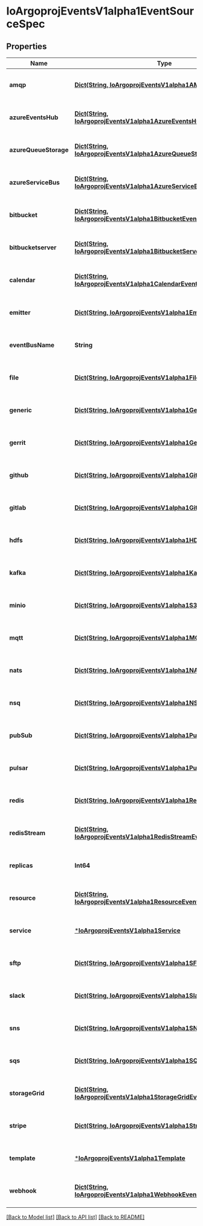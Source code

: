 # IoArgoprojEventsV1alpha1EventSourceSpec


## Properties
Name | Type | Description | Notes
------------ | ------------- | ------------- | -------------
**amqp** | [**Dict{String, IoArgoprojEventsV1alpha1AMQPEventSource}**](IoArgoprojEventsV1alpha1AMQPEventSource.md) |  | [optional] [default to nothing]
**azureEventsHub** | [**Dict{String, IoArgoprojEventsV1alpha1AzureEventsHubEventSource}**](IoArgoprojEventsV1alpha1AzureEventsHubEventSource.md) |  | [optional] [default to nothing]
**azureQueueStorage** | [**Dict{String, IoArgoprojEventsV1alpha1AzureQueueStorageEventSource}**](IoArgoprojEventsV1alpha1AzureQueueStorageEventSource.md) |  | [optional] [default to nothing]
**azureServiceBus** | [**Dict{String, IoArgoprojEventsV1alpha1AzureServiceBusEventSource}**](IoArgoprojEventsV1alpha1AzureServiceBusEventSource.md) |  | [optional] [default to nothing]
**bitbucket** | [**Dict{String, IoArgoprojEventsV1alpha1BitbucketEventSource}**](IoArgoprojEventsV1alpha1BitbucketEventSource.md) |  | [optional] [default to nothing]
**bitbucketserver** | [**Dict{String, IoArgoprojEventsV1alpha1BitbucketServerEventSource}**](IoArgoprojEventsV1alpha1BitbucketServerEventSource.md) |  | [optional] [default to nothing]
**calendar** | [**Dict{String, IoArgoprojEventsV1alpha1CalendarEventSource}**](IoArgoprojEventsV1alpha1CalendarEventSource.md) |  | [optional] [default to nothing]
**emitter** | [**Dict{String, IoArgoprojEventsV1alpha1EmitterEventSource}**](IoArgoprojEventsV1alpha1EmitterEventSource.md) |  | [optional] [default to nothing]
**eventBusName** | **String** |  | [optional] [default to nothing]
**file** | [**Dict{String, IoArgoprojEventsV1alpha1FileEventSource}**](IoArgoprojEventsV1alpha1FileEventSource.md) |  | [optional] [default to nothing]
**generic** | [**Dict{String, IoArgoprojEventsV1alpha1GenericEventSource}**](IoArgoprojEventsV1alpha1GenericEventSource.md) |  | [optional] [default to nothing]
**gerrit** | [**Dict{String, IoArgoprojEventsV1alpha1GerritEventSource}**](IoArgoprojEventsV1alpha1GerritEventSource.md) |  | [optional] [default to nothing]
**github** | [**Dict{String, IoArgoprojEventsV1alpha1GithubEventSource}**](IoArgoprojEventsV1alpha1GithubEventSource.md) |  | [optional] [default to nothing]
**gitlab** | [**Dict{String, IoArgoprojEventsV1alpha1GitlabEventSource}**](IoArgoprojEventsV1alpha1GitlabEventSource.md) |  | [optional] [default to nothing]
**hdfs** | [**Dict{String, IoArgoprojEventsV1alpha1HDFSEventSource}**](IoArgoprojEventsV1alpha1HDFSEventSource.md) |  | [optional] [default to nothing]
**kafka** | [**Dict{String, IoArgoprojEventsV1alpha1KafkaEventSource}**](IoArgoprojEventsV1alpha1KafkaEventSource.md) |  | [optional] [default to nothing]
**minio** | [**Dict{String, IoArgoprojEventsV1alpha1S3Artifact}**](IoArgoprojEventsV1alpha1S3Artifact.md) |  | [optional] [default to nothing]
**mqtt** | [**Dict{String, IoArgoprojEventsV1alpha1MQTTEventSource}**](IoArgoprojEventsV1alpha1MQTTEventSource.md) |  | [optional] [default to nothing]
**nats** | [**Dict{String, IoArgoprojEventsV1alpha1NATSEventsSource}**](IoArgoprojEventsV1alpha1NATSEventsSource.md) |  | [optional] [default to nothing]
**nsq** | [**Dict{String, IoArgoprojEventsV1alpha1NSQEventSource}**](IoArgoprojEventsV1alpha1NSQEventSource.md) |  | [optional] [default to nothing]
**pubSub** | [**Dict{String, IoArgoprojEventsV1alpha1PubSubEventSource}**](IoArgoprojEventsV1alpha1PubSubEventSource.md) |  | [optional] [default to nothing]
**pulsar** | [**Dict{String, IoArgoprojEventsV1alpha1PulsarEventSource}**](IoArgoprojEventsV1alpha1PulsarEventSource.md) |  | [optional] [default to nothing]
**redis** | [**Dict{String, IoArgoprojEventsV1alpha1RedisEventSource}**](IoArgoprojEventsV1alpha1RedisEventSource.md) |  | [optional] [default to nothing]
**redisStream** | [**Dict{String, IoArgoprojEventsV1alpha1RedisStreamEventSource}**](IoArgoprojEventsV1alpha1RedisStreamEventSource.md) |  | [optional] [default to nothing]
**replicas** | **Int64** |  | [optional] [default to nothing]
**resource** | [**Dict{String, IoArgoprojEventsV1alpha1ResourceEventSource}**](IoArgoprojEventsV1alpha1ResourceEventSource.md) |  | [optional] [default to nothing]
**service** | [***IoArgoprojEventsV1alpha1Service**](IoArgoprojEventsV1alpha1Service.md) |  | [optional] [default to nothing]
**sftp** | [**Dict{String, IoArgoprojEventsV1alpha1SFTPEventSource}**](IoArgoprojEventsV1alpha1SFTPEventSource.md) |  | [optional] [default to nothing]
**slack** | [**Dict{String, IoArgoprojEventsV1alpha1SlackEventSource}**](IoArgoprojEventsV1alpha1SlackEventSource.md) |  | [optional] [default to nothing]
**sns** | [**Dict{String, IoArgoprojEventsV1alpha1SNSEventSource}**](IoArgoprojEventsV1alpha1SNSEventSource.md) |  | [optional] [default to nothing]
**sqs** | [**Dict{String, IoArgoprojEventsV1alpha1SQSEventSource}**](IoArgoprojEventsV1alpha1SQSEventSource.md) |  | [optional] [default to nothing]
**storageGrid** | [**Dict{String, IoArgoprojEventsV1alpha1StorageGridEventSource}**](IoArgoprojEventsV1alpha1StorageGridEventSource.md) |  | [optional] [default to nothing]
**stripe** | [**Dict{String, IoArgoprojEventsV1alpha1StripeEventSource}**](IoArgoprojEventsV1alpha1StripeEventSource.md) |  | [optional] [default to nothing]
**template** | [***IoArgoprojEventsV1alpha1Template**](IoArgoprojEventsV1alpha1Template.md) |  | [optional] [default to nothing]
**webhook** | [**Dict{String, IoArgoprojEventsV1alpha1WebhookEventSource}**](IoArgoprojEventsV1alpha1WebhookEventSource.md) |  | [optional] [default to nothing]


[[Back to Model list]](../README.md#models) [[Back to API list]](../README.md#api-endpoints) [[Back to README]](../README.md)


